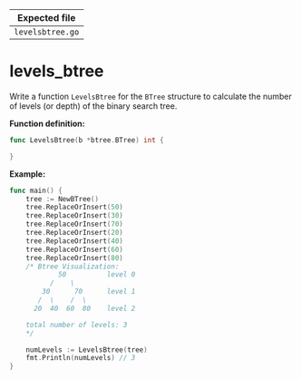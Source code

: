 | Expected file    |
| ---------------- |
| `levelsbtree.go` |

# levels_btree

Write a function `LevelsBtree` for the `BTree` structure to calculate the number of levels (or depth) of the binary search tree.

**Function definition:**

```go
func LevelsBtree(b *btree.BTree) int {

}

```

**Example:**

```go
func main() {
    tree := NewBTree()
    tree.ReplaceOrInsert(50)
    tree.ReplaceOrInsert(30)
    tree.ReplaceOrInsert(70)
    tree.ReplaceOrInsert(20)
    tree.ReplaceOrInsert(40)
    tree.ReplaceOrInsert(60)
    tree.ReplaceOrInsert(80)
    /* Btree Visualization:
            50          level 0
          /    \
        30      70      level 1
       /  \    /  \
      20  40  60  80    level 2

    total number of levels: 3
    */

    numLevels := LevelsBtree(tree)
    fmt.Println(numLevels) // 3
}
```
